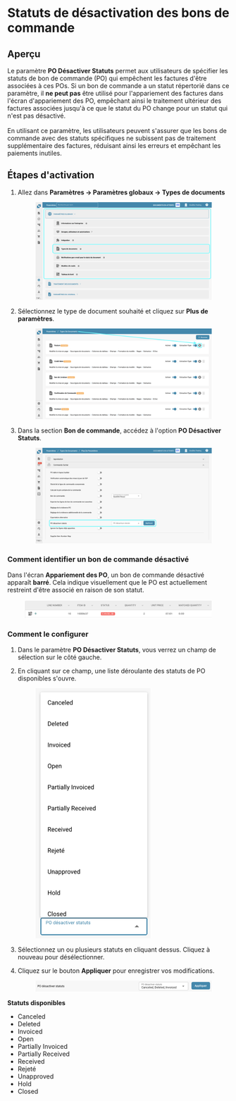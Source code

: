 # Statuts de désactivation des bons de commande

## **Aperçu**

Le paramètre **PO Désactiver Statuts** permet aux utilisateurs de spécifier les statuts de bon de commande (PO) qui empêchent les factures d'être associées à ces POs. Si un bon de commande a un statut répertorié dans ce paramètre, il **ne peut pas** être utilisé pour l'appariement des factures dans l'écran d'appariement des PO, empêchant ainsi le traitement ultérieur des factures associées jusqu'à ce que le statut du PO change pour un statut qui n'est pas désactivé.\
\
En utilisant ce paramètre, les utilisateurs peuvent s'assurer que les bons de commande avec des statuts spécifiques ne subissent pas de traitement supplémentaire des factures, réduisant ainsi les erreurs et empêchant les paiements inutiles.

## **Étapes d'activation**

1.  Allez dans **Paramètres → Paramètres globaux → Types de documents**

    <figure><img src="../../../../../../.gitbook/assets/Calculate_PO_unit_price_1_fr.png" alt=""><figcaption></figcaption></figure>
2.  Sélectionnez le type de document souhaité et cliquez sur **Plus de paramètres**.

    <figure><img src="../../../../../../.gitbook/assets/Calculate_PO_unit_price_2_fr.png" alt=""><figcaption></figcaption></figure>
3.  Dans la section **Bon de commande**, accédez à l'option **PO Désactiver Statuts**.

    <figure><img src="../../../../../../.gitbook/assets/disable_po_status_3_fr.png" alt=""><figcaption></figcaption></figure>

### **Comment identifier un bon de commande désactivé**

Dans l'écran **Appariement des PO**, un bon de commande désactivé apparaît **barré**. Cela indique visuellement que le PO est actuellement restreint d'être associé en raison de son statut.

<figure><img src="../../../../../../.gitbook/assets/disable_po_status_6.png" alt=""><figcaption></figcaption></figure>

### **Comment le configurer**

1. Dans le paramètre **PO Désactiver Statuts**, vous verrez un champ de sélection sur le côté gauche.
2.  En cliquant sur ce champ, une liste déroulante des statuts de PO disponibles s'ouvre.

    <figure><img src="../../../../../../.gitbook/assets/disable_po_status_4_fr.png" alt="" width="261"><figcaption></figcaption></figure>
3. Sélectionnez un ou plusieurs statuts en cliquant dessus. Cliquez à nouveau pour désélectionner.
4.  Cliquez sur le bouton **Appliquer** pour enregistrer vos modifications.

    <figure><img src="../../../../../../.gitbook/assets/disable_po_status_5_fr.png" alt=""><figcaption></figcaption></figure>

**Statuts disponibles**

* Canceled
* Deleted
* Invoiced
* Open
* Partially Invoiced
* Partially Received
* Received
* Rejeté
* Unapproved
* Hold
* Closed
